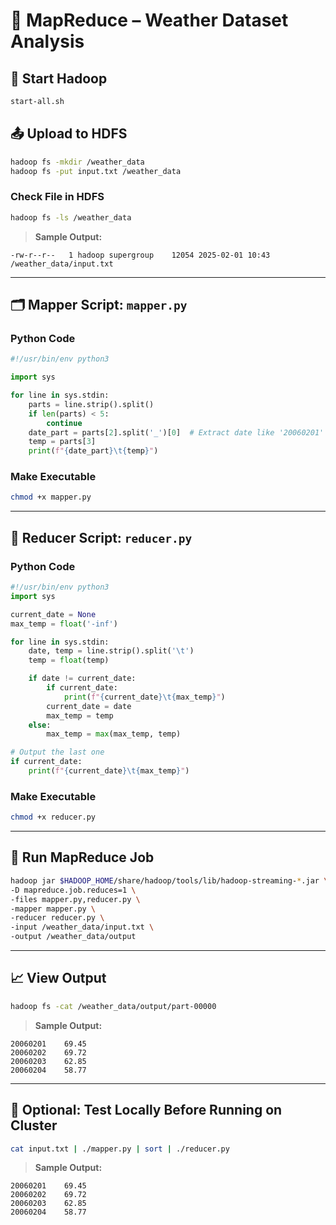 
# 🔬 MapReduce – Weather Dataset Analysis

## 🚀 Start Hadoop  
```bash
start-all.sh
```

## 📤 Upload to HDFS  
```bash
hadoop fs -mkdir /weather_data
hadoop fs -put input.txt /weather_data
```

### Check File in HDFS  
```bash
hadoop fs -ls /weather_data
```

> **Sample Output:**  
```
-rw-r--r--   1 hadoop supergroup    12054 2025-02-01 10:43 /weather_data/input.txt
```

---

## 🗂️ Mapper Script: `mapper.py`

### Python Code  
```python
#!/usr/bin/env python3

import sys

for line in sys.stdin:
    parts = line.strip().split()
    if len(parts) < 5:
        continue
    date_part = parts[2].split('_')[0]  # Extract date like '20060201'
    temp = parts[3]
    print(f"{date_part}\t{temp}")
```

### Make Executable  
```bash
chmod +x mapper.py
```

---

## 🧮 Reducer Script: `reducer.py`

### Python Code  
```python
#!/usr/bin/env python3
import sys

current_date = None
max_temp = float('-inf')

for line in sys.stdin:
    date, temp = line.strip().split('\t')
    temp = float(temp)

    if date != current_date:
        if current_date:
            print(f"{current_date}\t{max_temp}")
        current_date = date
        max_temp = temp
    else:
        max_temp = max(max_temp, temp)

# Output the last one
if current_date:
    print(f"{current_date}\t{max_temp}")
```

### Make Executable  
```bash
chmod +x reducer.py
```

---

## 🚀 Run MapReduce Job  

```bash
hadoop jar $HADOOP_HOME/share/hadoop/tools/lib/hadoop-streaming-*.jar \
-D mapreduce.job.reduces=1 \
-files mapper.py,reducer.py \
-mapper mapper.py \
-reducer reducer.py \
-input /weather_data/input.txt \
-output /weather_data/output
```

---

## 📈 View Output  

```bash
hadoop fs -cat /weather_data/output/part-00000
```

> **Sample Output:**  
```
20060201	69.45
20060202	69.72
20060203	62.85
20060204	58.77
```

---

## 🧪 Optional: Test Locally Before Running on Cluster  

```bash
cat input.txt | ./mapper.py | sort | ./reducer.py
```

> **Sample Output:**  
```
20060201	69.45
20060202	69.72
20060203	62.85
20060204	58.77
```

